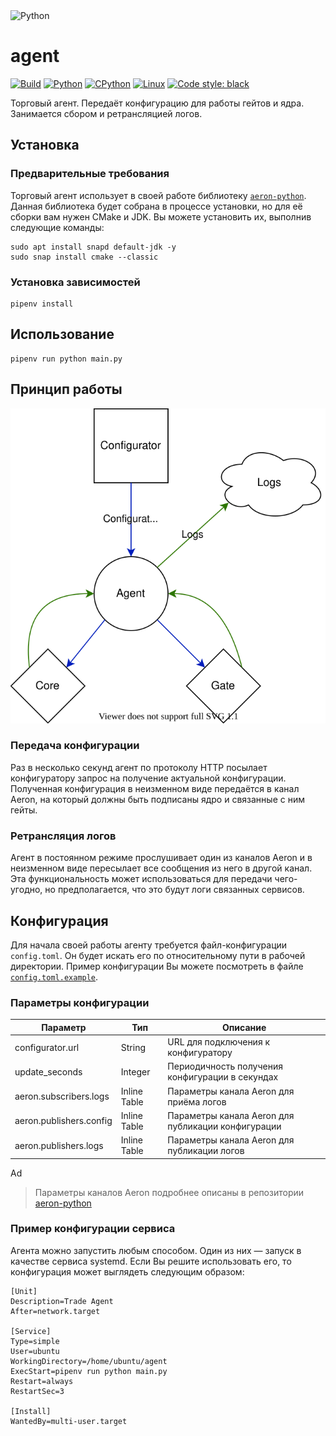 <img src="https://user-images.githubusercontent.com/44947427/160296335-a12f6887-850e-4170-86bc-fb509beea189.svg" height="101" alt="Python">

# agent

[![Build](https://github.com/RoboTradeCode/agent/actions/workflows/build.yml/badge.svg)](https://github.com/RoboTradeCode/agent/actions/workflows/build.yml)
[![Python](https://img.shields.io/badge/python-3.10-blue)](https://www.python.org/downloads/)
[![CPython](https://img.shields.io/badge/implementation-cpython-blue)](https://github.com/python/cpython)
[![Linux](https://img.shields.io/badge/platform-linux-lightgrey)](https://ru.wikipedia.org/wiki/Linux)
[![Code style: black](https://img.shields.io/badge/code%20style-black-000000.svg)](https://github.com/psf/black)

Торговый агент. Передаёт конфигурацию для работы гейтов и ядра. Занимается сбором и ретрансляцией логов.

## Установка

### Предварительные требования

Торговый агент использует в своей работе библиотеку [`aeron-python`](https://github.com/RoboTradeCode/aeron-python).
Данная библиотека будет собрана в процессе установки, но для её сборки вам нужен CMake и JDK. Вы можете установить их,
выполнив следующие команды:

```shell
sudo apt install snapd default-jdk -y
sudo snap install cmake --classic
```

### Установка зависимостей

```shell
pipenv install
```

## Использование

```shell
pipenv run python main.py
```

## Принцип работы

![Схема](scheme.svg)

### Передача конфигурации

Раз в несколько секунд агент по протоколу HTTP посылает конфигуратору запрос на получение актуальной конфигурации.
Полученная конфигурация в неизменном виде передаётся в канал Aeron, на который должны быть подписаны ядро и связанные с
ним гейты.

### Ретрансляция логов

Агент в постоянном режиме прослушивает один из каналов Aeron и в неизменном виде пересылает все сообщения из него в
другой канал. Эта функциональность может использоваться для передачи чего-угодно, но предполагается, что это будут логи
связанных сервисов.

## Конфигурация

Для начала своей работы агенту требуется файл-конфигурации `config.toml`. Он будет искать его по относительному пути в
рабочей директории. Пример конфигурации Вы можете посмотреть в файле [`config.toml.example`](config.toml.example).

### Параметры конфигурации

| Параметр                | Тип          | Описание                                           |
|-------------------------|--------------|----------------------------------------------------|
| configurator.url        | String       | URL для подключения к конфигуратору                |
| update_seconds          | Integer      | Периодичность получения конфигурации в секундах    |
| aeron.subscribers.logs  | Inline Table | Параметры канала Aeron для приёма логов            |
| aeron.publishers.config | Inline Table | Параметры канала Aeron для публикации конфигурации |
| aeron.publishers.logs   | Inline Table | Параметры канала Aeron для публикации логов        |
Ad
> Параметры каналов Aeron подробнее описаны в репозитории [aeron-python](https://github.com/RoboTradeCode/aeron-python)

### Пример конфигурации сервиса

Агента можно запустить любым способом. Один из них — запуск в качестве сервиса systemd. Если Вы решите использовать его,
то конфигурация может выглядеть следующим образом:

```text
[Unit]
Description=Trade Agent
After=network.target

[Service]
Type=simple
User=ubuntu
WorkingDirectory=/home/ubuntu/agent
ExecStart=pipenv run python main.py
Restart=always
RestartSec=3

[Install]
WantedBy=multi-user.target
```
